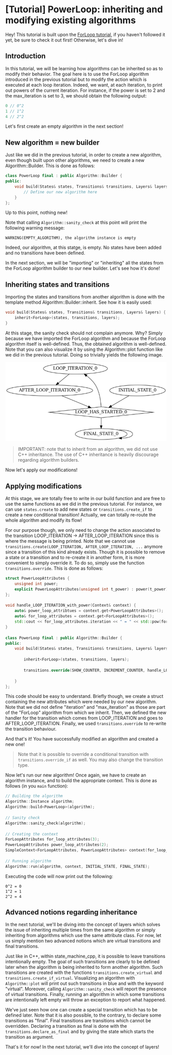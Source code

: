 # [Tutorial] PowerLoop: inheriting and modifying existing algorithms

Hey! This tutorial is built upon the [ForLoop tutorial](1_ForLoop.md), if you haven't followed
it yet, be sure to check it out first! Otherwise, let's dive in!

## Introduction

In this tutorial, we will be learning how algorithms can be inherited so as to modify their
behavior. The goal here is to use the ForLoop algorithm introduced in the previous tutorial
but to modify the action which is executed at each loop iteration. Indeed, we want, at each
iteration, to print out powers of the current iteration. For instance, if the power is set
to 2 and the max_iteration is set to 3, we should obtain the following output:
```cpp
0 // 0^2
1 // 1^2
4 // 2^2
```

Let's first create an empty algorithm in the next section!

## New algorithm = new builder

Just like we did in the previous tutorial, in order to create a new algorithm, even though
built upon other algorithms, we need to create a new Algorithm::Builder. This is done as
follows:
```cpp
class PowerLoop final : public Algorithm::Builder {
public:
    void build(States& states, Transitions& transitions, Layers& layers) {
        // Define our new algorithm here
    }
};
```

Up to this point, nothing new! 

Note that calling `Algorithm::sanity_check` at this point will print the following
warning message:
```shell
WARNING(EMPTY_ALGORITHM), the algorithm instance is empty
```
Indeed, our algorithm, at this statge, is empty. No states have been added and no transitions
have been defined. 

In the next section, we will be "importing" or "inheriting" all the states from the ForLoop
algorithm builder to our new builder. Let's see how it's done!

## Inheriting states and transitions

Importing the states and transitions from another algorithm is done with the template
method Algorithm::Builder::inherit<T>. See how it is easily used:
```cpp
void build(States& states, Transitions& transitions, Layers& layers) {
    inherit<ForLoop>(states, transitions, layers);
}
```

At this stage, the sanity check should not complain anymore. Why? Simply because we have
imported the ForLoop algorithm and because the ForLoop algorithm itself is well-defined. 
Thus, the obtained algorithm is well-defined. Note that you can also visualize it by using
the Algorithm::plot function like we did in the previous tutorial. Doing so trivially yields
the following image.

![my_algorithm.png](https://raw.githubusercontent.com/hlefebvr/state_machine_cpp/main/images/my_algorithm_tx.png)

> IMPORTANT: note that to inherit from an algorithm, we did not use C++ inheritance. The
> use of C++ inheritance is heavily discourage regarding algorithm builders.

Now let's apply our modifications!

## Applying modifications

At this stage, we are totally free to write in our build function and are free to use
the same functions as we did in the previous tutorial. For instance, we can use `states.create`
to add new states or `transitions.create_if` to create a new conditional transition! Actually, 
we can totally re-route the whole algorithm and modify its flow!

For our purpose though, we only need to change the action associated to the transition
LOOP_ITERATION -> AFTER_LOOP_ITERATION since this is where the message is being printed.
Note that we cannot use `transitions.create(LOOP_ITERATION, AFTER_LOOP_ITERATION, ...`
anymore since a transition of this kind already exists. Though it is possible to remove a
state or a transition and to re-create it in another form, it is more convenient to simply
override it. To do so, simply use the function `transitions.override`. This is done as follows:
```c++
struct PowerLoopAttributes {
    unsigned int power;
    explicit PowerLoopAttributes(unsigned int t_power) : power(t_power) {}
};

void handle_LOOP_ITERATION_with_power(Context& context) {
    auto& power_loop_attribtues = context.get<PowerLoopAttributes>();
    auto& for_loop_attributes = context.get<ForLoopAttributes>();
    std::cout << for_loop_attributes.iteration << " = " << std::pow(for_loop_attributes.iteration, power_loop_attributes.power) << std::endl;
}

class PowerLoop final : public Algorithm::Builder {
public:
    void build(States& states, Transitions& transitions, Layers& layers) {
        
        inherit<ForLoop>(states, transitions, layers);
        
        transitions.override(SHOW_COUNTER, INCREMENT_COUNTER, handle_LOOP_ITERATION_with_power);
        
    }
};
```

This code should be easy to understand. Briefly though, we create a struct containing the new attributes 
which were needed by our new algorithm. Note that we did not define "iteration" and "max_iteration" as those
are part of the "ForLoop" algorithm from which we inherit. Then, we defined the new handler for the transition
which comes from LOOP_ITERATION and goes to AFTER_LOOP_ITERATION. Finally, we used `transitions.override` to
re-write the transition behaviour.

And that's it! You have successfully modified an algorithm and created a new one!

> Note that it is possible to override a conditional transition with `transitions.override_if` as well.
> You may also change the transition type.

Now let's run our new algorithm! Once again, we have to create an algorithm instance, and to build the appropriate
context. This is done as follows (in you `main` function):
```cpp
// Building the algorithm
Algorithm::Instance algorithm;
Algorithm::build<PowerLoop>(algorithm);

// Sanity check
Algorithm::sanity_check(algorithm);

// Creating the context
ForLoopAttributes for_loop_attributes(3);
PowerLoopAttributes power_loop_attributes(2);
SimpleContext<ForLoopAttributes, PowerLoopAttributes> context(for_loop_attributes, power_loop_attributes);

// Running algorithm
Algorithm::run(algorithm, context, INITIAL_STATE, FINAL_STATE);
```

Executing the code will now print out the following:
```
0^2 = 0
1^2 = 1
2^2 = 4
```

## Advanced notions regarding inheritance

In the next tutorial, we'll be diving into the concept of layers which solves the issue of inheriting multiple
times from the same algorithm or simply inheriting from algorithms which use the same attribute class.
For now, let us simply mention two advanced notions which are virtual transitions and final transitions.

Just like in C++, within state_machine_cpp, it is possible to leave transitions intentionally empty. The goal
of such transitions are clearly to be defined later when the algorithm is being inherited to form another algorithm.
Such transitions are created with the functions `transitions.create_virtual` and `transitions.create_if_virtual`.
Visualizing an algorithm with `Algorithm::plot` will print out such transitions in blue and with the keyword
"virtual". Moreover, calling `Algorithm::sanity_check` will report the presence of virtual transitions. Finally, 
running an algorithm in which some transitions are intentionally left empty will throw an exception to report
what happened.

We've just seen how one can create a special transition which has to be defined later. Note that it is also
possible, to the contrary, to declare some transitions as "final". Final transitions are transitions which
cannot be overridden. Declaring a transition as final is done with the `transitions.declare_as_final` and 
by giving the state which starts the transition as argument.

That's it for now! In the next tutorial, we'll dive into the concept of layers!